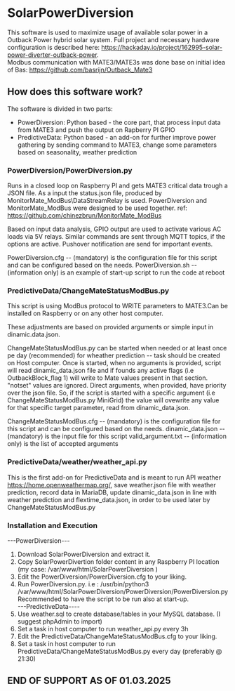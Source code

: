 # SolarPowerDiversion

This software is used to maximize usage of available solar power in a Outback Power hybrid solar system.
Full project and necessary hardware configuration is described here: https://hackaday.io/project/162995-solar-power-diverter-outback-power.  
Modbus communication with MATE3/MATE3s was done base on initial idea of Bas: https://github.com/basrijn/Outback_Mate3 

## How does this software work?

The software is divided in two parts:

- PowerDiversion: Python based - the core part, that process input data from MATE3 and push the output on Rapberry PI GPIO
- PredictiveData: Python based - an add-on for further improve power gathering by sending command to MATE3, change some parameters based on seasonality, weather prediction

### PowerDiversion/PowerDiversion.py
Runs in a closed loop on Raspberry PI and gets MATE3 critical data trough a JSON file.
As a input the status.json file, produced by MonitorMate_ModBus\DataStreamRelay is used.
PowerDiversion and MonitorMate_ModBus were designed to be used together. ref: https://github.com/chinezbrun/MonitorMate_ModBus

Based on input data analysis, GPIO output are used to activate various AC loads via 5V relays.
Similar commands are sent through MQTT topics, if the options are active.
Pushover notification are send for important events.

PowerDiversion.cfg -- (mandatory) is the configuration file for this script and can be configured based on the needs.
PowerDiversion.sh  -- (information only) is an example of start-up script to run the code at reboot

### PredictiveData/ChangeMateStatusModBus.py
This script is using ModBus protocol to WRITE parameters to MATE3.Can be installed on Raspberry or on any other host computer.

These adjustments are based on provided arguments or simple input in dinamic.data.json.

ChangeMateStatusModBus.py can be started when needed or at least once pe day (recommended) for wheather prediction -- task should be created on Host computer.
Once is started, when no arguments is provided, script will read dinamic_data.json file and if founds any active flags (i.e OutbackBlock_flag	1) will write to Mate values present in that section. "notset" values are ignored. 
Direct arguments, when provided, have priority over the json file. So, if the script is started with a specific argument (i.e  ChangeMateStatusModBus.py MiniGrid) the value will ovewrite any value for that specific target parameter, read from dinamic_data.json.

ChangeMateStatusModBus.cfg -- (mandatory) is the configuration file for this script and can be configured based on the needs.
dinamic_data.json          -- (mandatory) is the input file for this script
valid_argument.txt         -- (information only) is the list of accepted arguments

### PredictiveData/weather/weather_api.py
This is the first add-on for PredictiveData and is meant to run API weather https://home.openweathermap.org/, save weather.json file with weather prediction, record data in MariaDB, update dinamic_data.json in line with weather prediction and flextime_data.json, in order to be used later by ChangeMateStatusModBus.py

### Installation and Execution
---PowerDiversion---
1. Download SolarPowerDiversion and extract it. 
2. Copy SolarPowerDivertion folder content in any Raspberry PI location (my case: /var/www/html/SolarPowerDiversion )
3. Edit the PowerDiversion/PowerDiversion.cfg to your liking.
4. Run PowerDiversion.py. i.e : /usr/bin/python3 /var/www/html/SolarPowerDiversion/PowerDiversion/PowerDiversion.py
   Recommended to have the script to be run also at start-up.  
---PredictiveData----
5. Use weather.sql to create database/tables in your MySQL database. (I suggest phpAdmin to import)
6. Set a task in host computer to run weather_api.py every 3h
7. Edit the PredictiveData/ChangeMateStatusModBus.cfg to your liking.
8. Set a task in host computer to run PredictiveData/ChangeMateStatusModBus.py every day (preferably @ 21:30)

## END OF SUPPORT AS OF 01.03.2025







